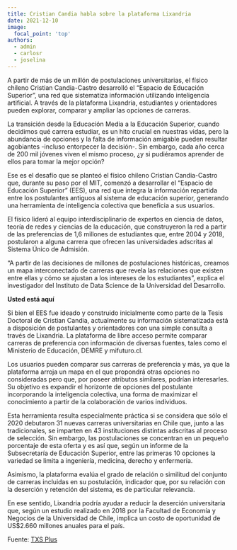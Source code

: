 ```yaml
---
title: Cristian Candia habla sobre la plataforma Lixandria
date: 2021-12-10
image:
  focal_point: 'top'
authors:
  - admin 
  - carlosr
  - joselina
---
```


A partir de más de un millón de postulaciones universitarias, el físico chileno Cristian Candia-Castro desarrolló el “Espacio de Educación Superior”, una red que sistematiza información utilizando inteligencia artificial. A través de la plataforma Lixandria, estudiantes y orientadores pueden explorar, comparar y ampliar las opciones de carreras.

<!--more-->

La transición desde la Educación Media a la Educación Superior, cuando decidimos qué carrera estudiar, es un hito crucial en nuestras vidas, pero la abundancia de opciones y la falta de información amigable pueden resultar agobiantes -incluso entorpecer la decisión-. Sin embargo, cada año cerca de 200 mil jóvenes viven el mismo proceso, ¿y si pudiéramos aprender de ellos para tomar la mejor opción?

Ese es el desafío que se planteó el físico chileno Cristian Candia-Castro que, durante su paso por el MIT, comenzó a desarrollar el “Espacio de Educación Superior” (EES), una red que integra la información repartida entre los postulantes antiguos al sistema de educación superior, generando una herramienta de inteligencia colectiva que beneficia a sus usuarios. 

El físico lideró al equipo interdisciplinario de expertos en ciencia de datos, teoría de redes y ciencias de la educación, que construyeron la red a partir de las preferencias de 1,6 millones de estudiantes que, entre 2004 y 2018, postularon a alguna carrera que ofrecen las universidades adscritas al Sistema Único de Admisión.

“A partir de las decisiones de millones de postulaciones históricas, creamos un mapa interconectado de carreras que revela las relaciones que existen entre ellas y cómo se ajustan a los intereses de los estudiantes”, explica el investigador del Instituto de Data Science de la Universidad del Desarrollo.

**Usted está aquí**

Si bien el EES fue ideado y construido inicialmente como parte de la Tesis Doctoral de Cristian Candia, actualmente su información sistematizada está a disposición de postulantes y orientadores con una simple consulta a través de Lixandria. La plataforma de libre acceso permite comparar carreras de preferencia con información de diversas fuentes, tales como el Ministerio de Educación, DEMRE y mifuturo.cl.

Los usuarios pueden comparar sus carreras de preferencia y más, ya que la plataforma arroja un mapa en el que propondrá otras opciones no consideradas pero que, por poseer atributos similares, podrían interesarles. Su objetivo es expandir el horizonte de opciones del postulante incorporando la inteligencia colectiva, una forma de maximizar el conocimiento a partir de la colaboración de varios individuos.

Esta herramienta resulta especialmente práctica si se considera que sólo el 2020 debutaron 31 nuevas carreras universitarias en Chile que, junto a las tradicionales, se imparten en 43 instituciones distintas adscritas al proceso de selección. Sin embargo, las postulaciones se concentran en un pequeño porcentaje de esta oferta y es así que, según un informe de la Subsecretaría de Educación Superior, entre las primeras 10 opciones la variedad se limita a ingeniería, medicina, derecho y enfermería.

Asimismo, la plataforma evalúa el grado de relación o similitud del conjunto de carreras incluidas en su postulación, indicador que, por su relación con la deserción y retención del sistema, es de particular relevancia.

En ese sentido, Lixandria podría ayudar a reducir la deserción universitaria que, según un estudio realizado en 2018 por la Facultad de Economía y Negocios de la Universidad de Chile, implica un costo de oportunidad de US$2.660 millones anuales para el país.


Fuente: [TXS Plus](https://txsplus.com/2021/12/lixandria-una-plataforma-para-reducir-la-desercion-universitaria/)
